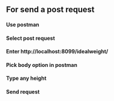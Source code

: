 ## For send a post request 
#### Use postman 
#### Select post request
#### Enter http://localhost:8099/idealweight/
#### Pick body option in postman
#### Type any height
#### Send request


